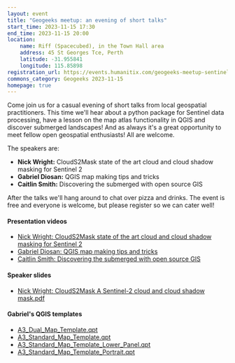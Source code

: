 ```yaml
---
layout: event
title: "Geogeeks meetup: an evening of short talks"
start_time: 2023-11-15 17:30
end_time: 2023-11-15 20:00
location:
    name: Riff (Spacecubed), in the Town Hall area
    address: 45 St Georges Tce, Perth
    latitude: -31.955841
    longitude: 115.85898
registration_url: https://events.humanitix.com/geogeeks-meetup-sentinel-processing-qgis-map-atlas-tips-and-more
commons_category: Geogeeks 2023-11-15
homepage: true
---
```


Come join us for a casual evening of short talks from local geospatial practitioners. This time we'll hear about a python package for Sentinel data processing, have a lesson on the map atlas functionality in QGIS and discover submerged landscapes! And as always it's a great opportunity to meet fellow open geospatial enthusiasts! All are welcome.

The speakers are:

* **Nick Wright:** CloudS2Mask state of the art cloud and cloud shadow masking for Sentinel 2
* **Gabriel Diosan:** QGIS map making tips and tricks
* **Caitlin Smith:** Discovering the submerged with open source GIS


After the talks we'll hang around to chat over pizza and drinks. The event is free and everyone is welcome, but please register so we can cater well!

#### Presentation videos
* [Nick Wright: CloudS2Mask state of the art cloud and cloud shadow masking for Sentinel 2](https://www.youtube.com/watch?v=-0wS76Jfyzc&ab_channel=geogeeksperth)
* [Gabriel Diosan: QGIS map making tips and tricks](https://www.youtube.com/watch?v=Q95dPERREtk&ab_channel=geogeeksperth)
* [Caitlin Smith: Discovering the submerged with open source GIS](https://www.youtube.com/watch?v=t45ElXi9NSw&ab_channel=geogeeksperth)

#### Speaker slides

* [Nick Wright: CloudS2Mask A Sentinel-2 cloud and cloud shadow mask.pdf](1115_sentinel_qgisatlas/CloudS2Mask_A_Sentinel-2_cloud_and_cloud_shadow_mask.pdf)

#### Gabriel's QGIS templates

* [A3_Dual_Map_Template.qpt](1115_sentinel_qgisatlas/A3_Dual_Map_Template.qpt)
* [A3_Standard_Map_Template.qpt](1115_sentinel_qgisatlas/A3_Standard_Map_Template.qpt)
* [A3_Standard_Map_Template_Lower_Panel.qpt](1115_sentinel_qgisatlas/A3_Standard_Map_Template_Lower_Panel.qpt)
* [A3_Standard_Map_Template_Portrait.qpt](1115_sentinel_qgisatlas/A3_Standard_Map_Template_Portrait.qpt)
